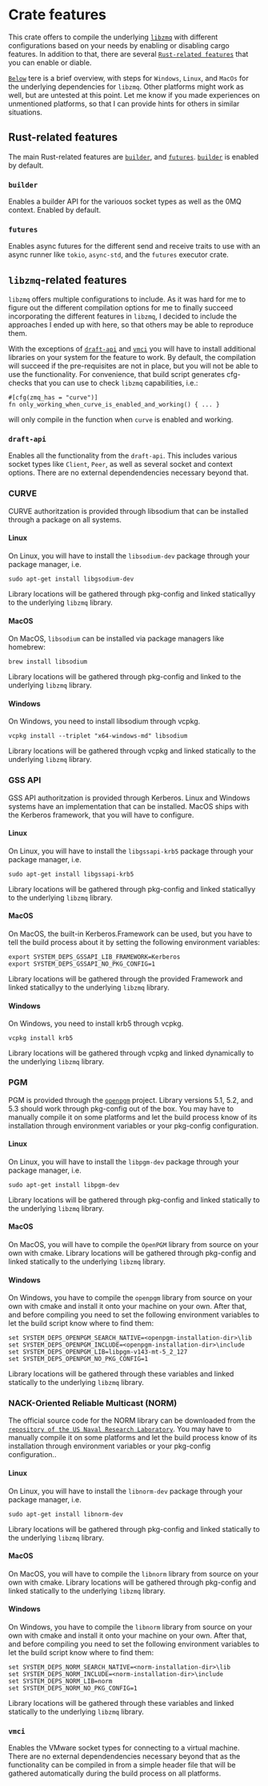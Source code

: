# Crate features
This crate offers to compile the underlying [`libzmq`](https://github.com/zeromq/libzmq) with different configurations 
based on your needs by enabling or disabling cargo features. In addition to that, there are several 
[`Rust-related features`](#rust-related-features) that you can enable or diable.

[`Below`](#libzmq-related-features) tere is a brief overview, with steps for `Windows`, `Linux`, and `MacOs` for the 
underlying dependencies for `libzmq`. Other platforms might work as well, but are untested at this point. Let me know 
if you made experiences on unmentioned platforms, so that I can provide hints for others in similar situations.

## Rust-related features
The main Rust-related features are [`builder`](#builder), and [`futures`](#futures). [`builder`](#builder) is enabled 
by default.

### `builder`
Enables a builder API for the variouos socket types as well as the 0MQ context. Enabled by default.

### `futures`
Enables async futures for the different send and receive traits to use with an async runner like `tokio`, `async-std`,
and the `futures` executor crate.

## `libzmq`-related features
`libzmq` offers multiple configurations to include. As it was hard for me to figure out the different compilation 
options for me to finally succeed incorporating the different features in `libzmq`, I decided to include the approaches 
I ended up with here, so that others may be able to reproduce them.

With the exceptions of [`draft-api`](#draft-api) and [`vmci`](#vmci) you will have to install additional libraries on 
your system for the feature to work. By default, the compilation will succeed if the pre-requisites are not in place, 
but you will not be able to use the functionality. For convenience, that build script generates cfg-checks that you can
use to check `libzmq` capabilities, i.e.:

```no_run,ignore
#[cfg(zmq_has = "curve")]
fn only_working_when_curve_is_enabled_and_working() { ... }
```

will only compile in the function when `curve` is enabled and working.

### `draft-api`
Enables all the functionality from the `draft-api`. This includes various socket types like `Client`, `Peer`, as well 
as several socket and context options. There are no external dependendencies necessary beyond that.

### CURVE
CURVE authoritzation is provided through libsodium that can be installed through a package on all systems.

#### Linux
On Linux, you will have to install the `libsodium-dev` package through your package manager, i.e.
```bash,ignore
sudo apt-get install libgsodium-dev
```
Library locations will be gathered through pkg-config and linked staticallyy to the underlying `libzmq` library.

#### MacOS
On MacOS, `libsodium` can be installed via package managers like homebrew:
```shell,ignore
brew install libsodium
```
Library locations will be gathered through pkg-config and linked to the underlying `libzmq` library.

#### Windows
On Windows, you need to install libsodium through vcpkg.
```shell,ignore
vcpkg install --triplet "x64-windows-md" libsodium
```
Library locations will be gathered through vcpkg and linked statically to the underlying `libzmq` library.

### GSS API
GSS API authoritzation is provided through Kerberos. Linux and Windows systems have an implementation that can be 
installed. MacOS ships with the Kerberos framework, that you will have to configure.

#### Linux
On Linux, you will have to install the `libgssapi-krb5` package through your package manager, i.e.
```bash,ignore
sudo apt-get install libgssapi-krb5
```
Library locations will be gathered through pkg-config and linked staticallyy to the underlying `libzmq` library.

#### MacOS
On MacOS, the built-in Kerberos.Framework can be used, but you have to tell the build process about it by setting the 
following environment variables:
```shell,ignore
export SYSTEM_DEPS_GSSAPI_LIB_FRAMEWORK=Kerberos
export SYSTEM_DEPS_GSSAPI_NO_PKG_CONFIG=1
```
Library locations will be gathered through the provided Framework and linked staticallyy to the underlying `libzmq` 
library.

#### Windows
On Windows, you need to install krb5 through vcpkg.
```shell,ignore
vcpkg install krb5
```
Library locations will be gathered through vcpkg and linked dynamically to the underlying `libzmq` library.

### PGM
PGM is provided through the [`openpgm`](https://github.com/steve-o/openpgm) project. Library versions 5.1, 5.2, and 5.3 
should work through pkg-config out of the box. You may have to manually compile it on some platforms and let the build 
process know of its installation through environment variables or your pkg-config configuration.

#### Linux
On Linux, you will have to install the `libpgm-dev` package through your package manager, i.e.
```bash,ignore
sudo apt-get install libpgm-dev
```
Library locations will be gathered through pkg-config and linked statically to the underlying `libzmq` library.

#### MacOS
On MacOS, you will have to compile the `OpenPGM` library from source on your own with cmake. Library locations will be
gathered through pkg-config and linked statically to the underlying `libzmq` library.

#### Windows
On Windows, you have to compile the `openpgm` library from source on your own with cmake and install it onto your
machine on your own. After that, and before compiling you need to set the following environment variables to let the
build script know where to find them:
```shell,ignore
set SYSTEM_DEPS_OPENPGM_SEARCH_NATIVE=<openpgm-installation-dir>\lib
set SYSTEM_DEPS_OPENPGM_INCLUDE=<openpgm-installation-dir>\include
set SYSTEM_DEPS_OPENPGM_LIB=libpgm-v143-mt-5_2_127
set SYSTEM_DEPS_OPENPGM_NO_PKG_CONFIG=1
```
Library locations will be gathered through these variables and linked statically to the underlying `libzmq` library.

### NACK-Oriented Reliable Multicast (NORM)
The official source code for the NORM library can be downloaded from the 
[`repository of the US Naval Research Laboratory`](https://github.com/USNavalResearchLaboratory/norm). You may have to 
manually compile it on some platforms and let the build process know of its installation through environment variables 
or your pkg-config configuration..

#### Linux
On Linux, you will have to install the `libnorm-dev` package through your package manager, i.e.
```bash,ignore
sudo apt-get install libnorm-dev
```
Library locations will be gathered through pkg-config and linked statically to the underlying `libzmq` library.

#### MacOS
On MacOS, you will have to compile the `libnorm` library from source on your own with cmake. Library locations will be 
gathered through pkg-config and linked statically to the underlying `libzmq` library.

#### Windows
On Windows, you have to compile the `libnorm` library from source on your own with cmake and install it onto your 
machine on your own. After that, and before compiling you need to set the following environment variables to let the 
build script know where to find them:
```shell,ignore
set SYSTEM_DEPS_NORM_SEARCH_NATIVE=<norm-installation-dir>\lib
set SYSTEM_DEPS_NORM_INCLUDE=<norm-installation-dir>\include
set SYSTEM_DEPS_NORM_LIB=norm
set SYSTEM_DEPS_NORM_NO_PKG_CONFIG=1
```
Library locations will be gathered through these variables and linked statically to the underlying `libzmq` library.

### `vmci`
Enables the VMware socket types for connecting to a virtual machine. There are no external dependendencies necessary 
beyond that as the functionality can be compiled in from a simple header file that will be gathered automatically during
the build process on all platforms.